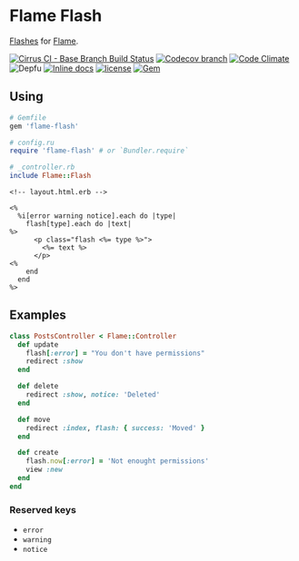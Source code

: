 # Flame Flash

[Flashes](http://guides.rubyonrails.org/action_controller_overview.html#the-flash)
for [Flame](https://github.com/AlexWayfer/flame).

[![Cirrus CI - Base Branch Build Status](https://img.shields.io/cirrus/github/AlexWayfer/flame-flash?style=flat-square)](https://cirrus-ci.com/github/AlexWayfer/flame-flash)
[![Codecov branch](https://img.shields.io/codecov/c/github/AlexWayfer/flame-flash/master.svg?style=flat-square)](https://codecov.io/gh/AlexWayfer/flame-flash)
[![Code Climate](https://img.shields.io/codeclimate/maintainability/AlexWayfer/flame-flash.svg?style=flat-square)](https://codeclimate.com/github/AlexWayfer/flame-flash)
![Depfu](https://img.shields.io/depfu/AlexWayfer/flame-flash?style=flat-square)
[![Inline docs](https://inch-ci.org/github/AlexWayfer/flame-flash.svg?branch=master)](https://inch-ci.org/github/AlexWayfer/flame-flash)
[![license](https://img.shields.io/github/license/AlexWayfer/flame-flash.svg?style=flat-square)](https://github.com/AlexWayfer/flame-flash/blob/master/LICENSE)
[![Gem](https://img.shields.io/gem/v/flame-flash.svg?style=flat-square)](https://rubygems.org/gems/flame-flash)

## Using

```ruby
# Gemfile
gem 'flame-flash'

# config.ru
require 'flame-flash' # or `Bundler.require`

# _controller.rb
include Flame::Flash
```

```erb
<!-- layout.html.erb -->

<%
  %i[error warning notice].each do |type|
    flash[type].each do |text|
%>
      <p class="flash <%= type %>">
        <%= text %>
      </p>
<%
    end
  end
%>
```

## Examples

```ruby
class PostsController < Flame::Controller
  def update
    flash[:error] = "You don't have permissions"
    redirect :show
  end

  def delete
    redirect :show, notice: 'Deleted'
  end

  def move
    redirect :index, flash: { success: 'Moved' }
  end

  def create
    flash.now[:error] = 'Not enought permissions'
    view :new
  end
end
```

### Reserved keys

*   `error`
*   `warning`
*   `notice`
